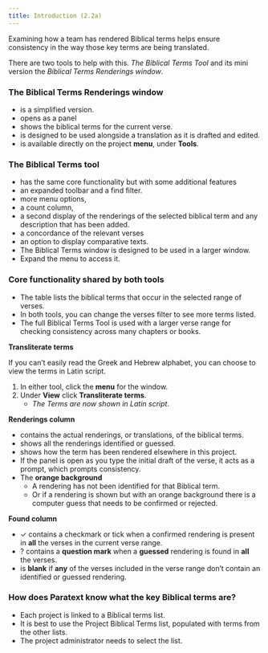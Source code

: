 ```yaml
---
title: Introduction (2.2a)
---
```

Examining how a team has rendered Biblical terms helps ensure consistency in the way those key terms are being translated.

There are two tools to help with this. *The Biblical Terms Tool* and its mini version the *Biblical Terms Renderings window*.

### The Biblical Terms Renderings window

-  is a simplified version.
-  opens as a panel
-  shows the biblical terms for the current verse.
-  is designed to be used alongside a translation as it is drafted and edited.
-  is available directly on the project **menu**, under **Tools**.

### The Biblical Terms tool

-  has the same core functionality but with some additional features
-  an expanded toolbar and a find filter.
-  more menu options,
-  a count column,
-  a second display of the renderings of the selected biblical term and any description that has been added.
-  a concordance of the relevant verses
-  an option to display comparative texts.
-  The Biblical Terms window is designed to be used in a larger window.
-  Expand the menu to access it.

### Core functionality shared by both tools

-  The table lists the biblical terms that occur in the selected range of verses.
-  In both tools, you can change the verses filter to see more terms listed.
-  The full Biblical Terms Tool is used with a larger verse range for checking consistency across many chapters or books.

**Transliterate terms**

If you can’t easily read the Greek and Hebrew alphabet, you can choose to view the terms in Latin script.

1.  In either tool, click the **menu** for the window.
1.  Under **View** click **Transliterate terms**.
    -  *The Terms are now shown in Latin script*.



**Renderings column**

-  contains the actual renderings, or translations, of the biblical terms.
-  shows all the renderings identified or guessed.
-  shows how the term has been rendered elsewhere in this project.
-  If the panel is open as you type the initial draft of the verse, it acts as a prompt, which prompts consistency.
-  The **orange background**
   -  A rendering has not been identified for that Biblical term.
   -  Or if a rendering is shown but with an orange background there is a computer guess that needs to be confirmed or rejected.

**Found column**

-  ✓ contains a checkmark or tick when a confirmed rendering is present in **all** the verses in the current verse range.
-  ? contains a **question mark** when a **guessed** rendering is found in **all** the verses.
-  is **blank** if **any** of the verses included in the verse range don’t contain an identified or guessed rendering.

### How does Paratext know what the key Biblical terms are?

-  Each project is linked to a Biblical terms list.
-  It is best to use the Project Biblical Terms list, populated with terms from the other lists.
-  The project administrator needs to select the list.

